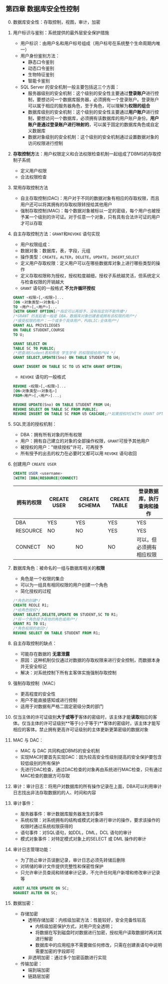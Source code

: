 ## 第四章 数据库安全性控制

0. 数据库安全性：存取控制，视图，审计，加密

1. 用户标识与鉴别：系统提供的最外层安全保护措施

   - 用户标识：由用户名和用户标号组成（用户标号在系统整个生命周期内唯一）
   - 用户身份鉴别方法：
     - 静态口令鉴别
     - 动态口令鉴别
     - 生物特征鉴别
     - 智能卡鉴别
   - SQL Server 的安全机制一般主要包括这三个方面：
     - 服务器级别的安全机制：这个级别的安全性主要通过**登录账户**进行控制，要想访问一个数据库服务器，必须拥有一个登录账户。登录账户可以属于相应的服务器角色，至于角色，可以理解为**权限的组合**
     - 数据库级别的安全机制：这个级别的安全性主要通过**用户账户**进行控制，要想访问一个数据库，必须拥有该数据库的用户账户身份。**用户账户是通过登录账户进行映射的**，可以属于固定的数据库角色或自定义数据库
     - 数据对象级别的安全机制：这个级别的安全机制通过设置数据对象的访问权限进行控制

2. **存取控制方**法：用户权限定义和合法权限检查机制一起组成了DBMS的存取控制子系统

   - 定义用户权限
   - 合法权限检查

3. 常用存取控制方法

   - 自主存取控制(DAC)：用户对于不同的数据对象有相应的存取权限，而且用户还可以将其拥有的存取权限转授给其他用户
   - 强制存取控制(MAC)：每个数据对象被标以一定的密级，每个用户也被授予某一个级别的许可证。对于任意一个对象，只有具有合法许可证的用户才可以存取 

4. 自主存取控制方法：`GRANT`和`REVOKE` 语句实现

   -  用户权限组成：
     - 数据对象：数据库，表，字段，元组
     - 操作类型：`CREATE`，`ALTER`，`DELETE`，`UPDATE`，`INSERT`,`SELECT`
   - 定义用户存取权限：定义用户可以在哪些数据库对象上进行哪些类型的操作
   - 定义存取权限称为授权，授权粒度越细，授权子系统越灵活，但系统定义与检查权限的开销越大
   - `GRANT` 语句的一般格式 **不允许循环授权**

   ```sql
   GRANT <权限>[,<权限>]...
   [ON <对象类型><对象名>]
   TO <用户>[,<用户>]...
   [WITH GRANT OPTION]/*指定可以再授予，没有指定则不能传播*/
   /*GRANT 的发起者一般是 DBA，数据库对象创建者或拥有该权限的用户*/
   /*接受权限的用户：一个或多个具体用户，PUBLIC:全体用户*/
   GRANT ALL PRIVILIEGES 
   ON TABLE STUDENT,COURSE
   TO U;
   
   GRANT SELECT ON
   TABLE SC TO PUBLIC;
   /*把查询Student表和修改 学生学号 的权限授给用户U4 */
   GRANT SELECT,UPDATE(Sno) ON TABLE STUDENT TO U4;
   
   GRANT INSERT ON TABLE SC TO U5 WITH GRANT OPTION;
   ```

   - `REVOKE` 语句的一般格式 

   ```sql
   REVOKE <权限>[,<权限>]...
   [ON<对象类型><对象名>]
   FROM<用户>[,<用户>]...;
   
   REVOKE UPDATE(Sno) ON TABLE STUDENT FROM U4;
   REVOKE SELECT ON TABLE SC FROM PUBLIC;
   REVOKE INSERT ON TABLE SC FROM U5 CASCADE;/*如果授权时[WITH GRANT OPTION],则必须级联收回,系统只收回直接或间接从U5处获得的权限*/
   ```

5. SQL灵活的授权机制：

   - DBA：拥有所有对象的所有权限
   - 用户：拥有自己建立的对象的全部操作权限，`GRANT`可授予其他用户
   - 被授权的用户："继续授权"许可，可再授予
   - 所有授予的出去的权力在必要时又都可以用 `REVOKE` 语句收回

6. 创建用户 `CREATE USER`

   ```sql
   CREATE USER <username>
   [WITH] [DBA|RESOURCE|CONNECT]
   ```

   | 拥有的权限 | CREATE USER | CREATE SCHEMA | CREATE TABLE | 登录数据库，执行查询和操作 |
   | ---------- | ----------- | ------------- | ------------ | -------------------------- |
   | DBA        | YES         | YES           | YES          | YES                        |
   | RESOURCE   | NO          | NO            | YES          | YES                        |
   | CONNECT    | NO          | NO            | NO           | 可以，但必须拥有相应权限   |

7. 数据库角色：被命名的一组与数据库相关的**权限**

   - 角色是一个权限的集合
   - 可以为一组具有相同权限的用户创建一个角色
   - 简化授权的过程

   ```sql
   /*角色的创建*/
   CREATE REOLE R1;
   /*给角色授权*/
   GRANT SELECT,DELETE,UPDATE ON STUDENT,SC TO R1;
   /*将一个角色授予其他的角色或用户*/
   GRANT R1 TO U1;
   /*角色权限的收回*/
   REVOKE SELECT ON TABLE STUDENT FROM R1;
   ```

8. 自主存取控制的缺点：

   - 可能存在数据的 **无意泄露**
   - 原因：这种机制仅仅通过对数据的存取权限来进行安全控制，而数据本身并无安全标记
   - 解决：对系统控制下所有主客体实施强制存取控制

9. 强制存取控制（MAC）

   - 更高程度的安全性
   - 用户不能直接感知或进行控制
   - 适用于对数据有严格二固定密级分类的部门

10. 仅当主体的许可证级别**大于或等于**客体的密级时，该主体才能**读取**相应的客体。仅当主体的许可证级别**等于(小于等于)**客体的密级时，该主体才能写相应的客体。禁止拥有更高许可证级别的主体更新更第密级的数据对象

11. MAC 与 DAC：

    - MAC 与 DAC 共同构成DBMS的安全机制
    - 实现MAC时要首先实现DAC：因为较高安全性级别提高的安全保护要包含较低级别的所有保护
    - 先进行DAC检查，通过DAC检查的对象再由系统进行MAC检查，只有通过MAC检查的数据方可存取

12. 审计：审计日志：将用户对数据库的所有操作记录在上面，DBA可以利用审计日志找出非法存取数据的的人、时间和内容

13. 审计事件：

    - 服务器事件：审计数据库服务器发生的事件
    - 系统权限：对系统拥有的结构或模式对象进行审计的操作，要求该操作的权限时通过系统权限获得的
    - 语句事件：对SQL语句，如DDL，DML，DCL 语句的审计
    - 模式对象事件：对特定模式对象上的SELECT 或 DML 操作的审计

14. 审计日志管理功能：

    - 为了防止审计员误删记录，审计日志必须先转储后删除
    - 对转储的审计文件提供完整性和保密性保护
    - 只允许审计员查阅和转储审计记录，不允许任何用户新增和修改审计记录等

    ```sql
    AUDIT ALTER UPDATE ON SC;
    NOAUDIT ALTER ON SC;
    ```

15. 数据加密：

    - 存储加密
      - 透明存储加密：内核级加密方法：性能较好，安全完备性较高
        - 内核级加密保护方式，对用户完全透明；
        - 将数据在写到磁盘时对数据进行加密，授权用户读取数据时再对其进行解密
        - 数据库中的应用程序不需要做任何修改，只需在创建表语句中说明需要加密的字段即可
      - 非透明加密：通过多个加密函数进行实现
    - 传输加密：
      - 端到端加密
      - 链路层加密